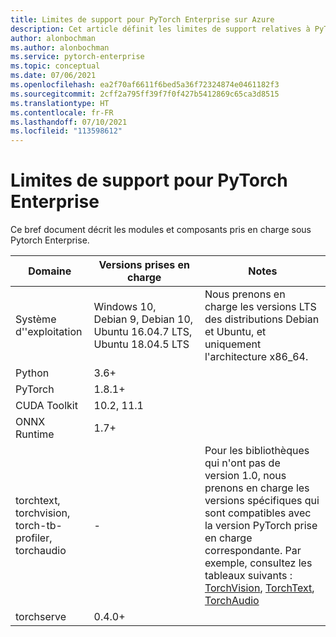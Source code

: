 ```yaml
---
title: Limites de support pour PyTorch Enterprise sur Azure
description: Cet article définit les limites de support relatives à PyTorch Enterprise.
author: alonbochman
ms.author: alonbochman
ms.service: pytorch-enterprise
ms.topic: conceptual
ms.date: 07/06/2021
ms.openlocfilehash: ea2f70af6611f6bed5a36f72324874e0461182f3
ms.sourcegitcommit: 2cff2a795ff39f7f0f427b5412869c65ca3d8515
ms.translationtype: HT
ms.contentlocale: fr-FR
ms.lasthandoff: 07/10/2021
ms.locfileid: "113598612"
---
```

# <a name="support-boundaries-for-pytorch-enterprise"></a>Limites de support pour PyTorch Enterprise

Ce bref document décrit les modules et composants pris en charge sous Pytorch Enterprise.


|Domaine|Versions prises en charge|Notes|
|----|----|----|
|Système d''exploitation|Windows 10, Debian 9, Debian 10, Ubuntu 16.04.7 LTS, Ubuntu 18.04.5 LTS|Nous prenons en charge les versions LTS des distributions Debian et Ubuntu, et uniquement l'architecture x86_64.|
|Python|3.6+||
|PyTorch|1.8.1+||
|CUDA Toolkit|10.2, 11.1||
|ONNX Runtime|1.7+||
|torchtext, torchvision, torch-tb-profiler, torchaudio| - |Pour les bibliothèques qui n'ont pas de version 1.0, nous prenons en charge les versions spécifiques qui sont compatibles avec la version PyTorch prise en charge correspondante. Par exemple, consultez les tableaux suivants : [TorchVision](https://github.com/pytorch/vision#installation), [TorchText](https://github.com/pytorch/text#installation), [TorchAudio](https://github.com/pytorch/audio/#dependencies)|
|torchserve|0.4.0+||
